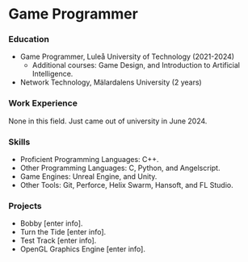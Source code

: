 # Game Programmer

### Education
- Game Programmer, Luleå University of Technology (2021-2024)
  * Additional courses: Game Design, and Introduction to Artificial Intelligence.
- Network Technology, Mälardalens University (2 years)

### Work Experience
None in this field. Just came out of university in June 2024.

### Skills
- Proficient Programming Languages: C++.
- Other Programming Languages: C, Python, and Angelscript.
- Game Engines: Unreal Engine, and Unity.
- Other Tools: Git, Perforce, Helix Swarm, Hansoft, and FL Studio.

### Projects
- Bobby [enter info].
- Turn the Tide [enter info].
- Test Track [enter info].
- OpenGL Graphics Engine [enter info].
